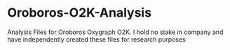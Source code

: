 # Oroboros-O2K-Analysis
Analysis Files for Oroboros Oxygraph O2K. I hold no stake in company and have independently created these files for research purposes
